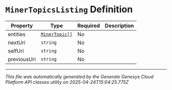 # `MinerTopicsListing` Definition

| Property | Type | Required | Description |
|----------|------|----------|-------------|
| entities | [`MinerTopic[]`](minertopic-definition.md) | No |  |
| nextUri | `string` | No |  |
| selfUri | `string` | No |  |
| previousUri | `string` | No |  |

---

*This file was automatically generated by the Generate Genesys Cloud Platform API classes utility on 2025-04-24T15:04:25.775Z*